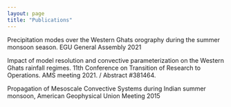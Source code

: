 ```yaml
---
layout: page
title: "Publications"
---
```

Precipitation modes over the Western Ghats orography during the summer monsoon season. EGU General Assembly 2021 <br>

Impact of model resolution and convective parameterization on the Western Ghats rainfall regimes. 11th Conference on Transition of Research to Operations. AMS meeting 2021. / Abstract #381464. <br>

Propagation of Mesoscale Convective Systems during Indian summer monsoon, American Geophysical Union Meeting 2015 <br>
